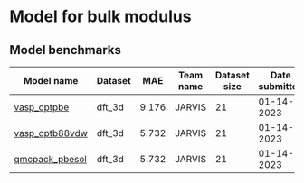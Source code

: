 # Model for bulk modulus

<h2>Model benchmarks</h2>

<table style="width:100%" id="j_table">
 <thead>
  <tr>
<th>Model name</th><th>Dataset</th>
    <th>MAE</th>
    <th>Team name</th>
    <th>Dataset size</th>
    <th>Date submitted</th>
    <th>Notes</th>
  </tr>
 </thead>
<!--table_content--><tr><td><a href="https://journals.aps.org/prb/abstract/10.1103/PhysRevB.98.014107" target="_blank">vasp_optpbe</a></td><td>dft_3d</td><td>9.176</td><td>JARVIS</td><td>21</td><td>01-14-2023</td><td></td></tr><!--table_content--><tr><td><a href="https://www.nature.com/articles/s41524-020-00440-1" target="_blank">vasp_optb88vdw</a></td><td>dft_3d</td><td>5.732</td><td>JARVIS</td><td>21</td><td>01-14-2023</td><td></td></tr><!--table_content--><tr><td><a href="https://www.nature.com/articles/s41524-020-00440-1" target="_blank">qmcpack_pbesol</a></td><td>dft_3d</td><td>5.732</td><td>JARVIS</td><td>21</td><td>01-14-2023</td><td></td></tr><!--table_content-->
</table>
